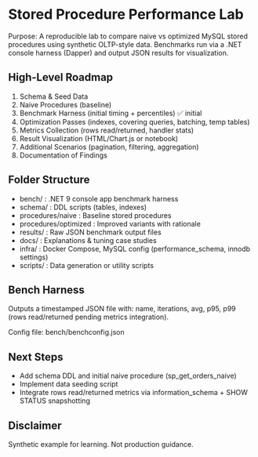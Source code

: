 # Stored Procedure Performance Lab

Purpose: A reproducible lab to compare naive vs optimized MySQL stored procedures using synthetic OLTP-style data. Benchmarks run via a .NET console harness (Dapper) and output JSON results for visualization.

## High-Level Roadmap
1. Schema & Seed Data
2. Naive Procedures (baseline)
3. Benchmark Harness (initial timing + percentiles) ✅ initial
4. Optimization Passes (indexes, covering queries, batching, temp tables)
5. Metrics Collection (rows read/returned, handler stats)
6. Result Visualization (HTML/Chart.js or notebook)
7. Additional Scenarios (pagination, filtering, aggregation)
8. Documentation of Findings

## Folder Structure
- bench/ : .NET 9 console app benchmark harness
- schema/ : DDL scripts (tables, indexes)
- procedures/naive : Baseline stored procedures
- procedures/optimized : Improved variants with rationale
- results/ : Raw JSON benchmark output files
- docs/ : Explanations & tuning case studies
- infra/ : Docker Compose, MySQL config (performance_schema, innodb settings)
- scripts/ : Data generation or utility scripts

## Bench Harness
Outputs a timestamped JSON file with: name, iterations, avg, p95, p99 (rows read/returned pending metrics integration).

Config file: bench/benchconfig.json

## Next Steps
- Add schema DDL and initial naive procedure (sp_get_orders_naive)
- Implement data seeding script
- Integrate rows read/returned metrics via information_schema + SHOW STATUS snapshotting

## Disclaimer
Synthetic example for learning. Not production guidance.
